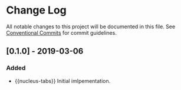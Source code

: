 # Change Log

All notable changes to this project will be documented in this file.
See [Conventional Commits](https://conventionalcommits.org) for commit guidelines.

## [0.1.0] - 2019-03-06
### Added
- {{nucleus-tabs}} Initial imlpementation. 